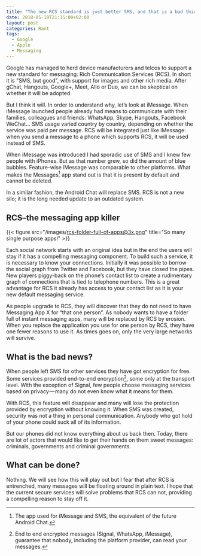 ```yaml
---
title: "The new RCS standard is just better SMS, and that is a bad thing"
date: 2018-05-10T21:15:00+02:00
layout: post
categories: Rant
tags:
  - Google
  - Apple
  - Messaging
---
```


Google has managed to herd device manufacturers and telcos to support a new standard for messaging: Rich Communication Services (RCS). In short it is "SMS, but good", with support for images and other rich media. After gChat, Hangouts, Google+, Meet, Allo or Duo, we can be skeptical on whether it will be adopted.

But I think it will. In order to understand why, let’s look at iMessage. When iMessage launched people already had means to communicate with their families, colleagues and friends: WhatsApp, Skype, Hangouts, Facebook WeChat… SMS usage varied country by country, depending on whether the service was paid per message. RCS will be integrated just like iMessage: when you send a message to a phone which supports RCS, it will be used instead of SMS. 

When iMessage was introduced I had sporadic use of SMS and I knew few people with iPhones. But as that number grew, so did the amount of blue bubbles. Feature-wise iMessage was comparable to other platforms. What makes the Messages[^messages] app stand out is that it is present by default and cannot be deleted.

In a similar fashion, the Android Chat will replace SMS. RCS is not a new silo; it is the long needed update to an outdated system.

[^messages]: The app used for iMessage and SMS, the equivalent of the future Android Chat.

## RCS–the messaging app killer

{{< figure src="/images/rcs-folder-full-of-apps@3x.png" title="So many single purpose apps!" >}}

Each social network starts with an original idea but in the end the users will stay if it has a compelling messaging component. To build such a service, it is necessary to know your connections. Initially it was possible to borrow the social graph from Twitter and Facebook, but they have closed the pipes. New players piggy-back on the phone’s contact list to create a rudimentary graph of connections that is tied to telephone numbers. This is a great advantage for RCS it already has access to your contact list as it is your new default messaging service.

As people upgrade to RCS, they will discover that they do not need to have Messaging App X for “that one person”. As nobody wants to have a folder full of instant messaging apps, many will be replaced by RCS by erosion. When you replace the application you use for one person by RCS, they have one fewer reasons to use it. As times goes on, only the very large networks will survive.

## What is the bad news?

When people left SMS for other services they have got encryption for free. Some services provided end-to-end encryption[^e2ee], some only at the transport level. With the exception of Signal, few people choose messaging services based on privacy — many do not even know what it means for them.

With RCS, this feature will disappear and many will lose the protection provided by encryption without knowing it. When SMS was created, security was not a thing in personal communication. Anybody who got hold of your phone could suck all of its information.

But our phones did not know everything about us back then. Today, there are lot of actors that would like to get their hands on them sweet messages: criminals, governments and criminal governments.

[^e2ee]: End to end encrypted messages (Signal, WhatsApp, iMessage), guarantee that nobody, including the platform provider, can read your messages.

## What can be done?

Nothing. We will see how this will play out but I fear that after RCS is entrenched, many messages will be floating around in plain text. I hope that the current secure services will solve problems that RCS can not, providing a compelling reason to stay off it.



